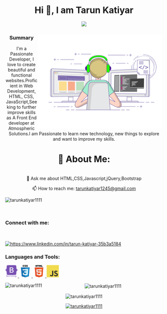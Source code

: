 <h1 align="center">Hi 👋, I am Tarun Katiyar</h1>
<div align="center">
 <img src="https://readme-typing-svg.herokuapp.com/?lines=Front+End+Web+Developer;Quick+learner;&color=red&center=true" />
</div> 
<div align="center">  
<img align="right" alt="Coding" width="400" src="https://raw.githubusercontent.com/devSouvik/devSouvik/master/gif3.gif">
 
 ### Summary
I'm a Passionate Developer, I love to create beautiful and functional websites.Proficient in Web Development, HTML, CSS, JavaScript,Seeking to further improve skills as A Front End developer at Atmospheric Solutions.I am Passionate to learn new technology, new things to explore and want to improve my skills.

# 💫 About Me:
<br>
💬 Ask me about HTML,CSS,Javascript,jQuery,Bootstrap <br>

📫 How to reach me: tarunkatiyar1245@gmail.com <br>

<p align="left"> <img src="https://komarev.com/ghpvc/?username=tarunkatiyar1111&label=Profile%20views&color=0e75b6&style=flat" alt="tarunkatiyar1111" /> </p> <br>
 

 
 

<h3 align="left">Connect with me:</h3> <br>
<p align="left">
<a href="https://linkedin.com/in/https://www.linkedin.com/in/tarun-katiyar-35b3a5184" target="blank"><img align="center" src="https://raw.githubusercontent.com/rahuldkjain/github-profile-readme-generator/master/src/images/icons/Social/linked-in-alt.svg" alt="https://www.linkedin.com/in/tarun-katiyar-35b3a5184" height="30" width="40" /></a>
</p>

<h3 align="left">Languages and Tools:</h3>
<p align="left"> <a href="https://getbootstrap.com" target="_blank" rel="noreferrer"> <img src="https://raw.githubusercontent.com/devicons/devicon/master/icons/bootstrap/bootstrap-plain-wordmark.svg" alt="bootstrap" width="40" height="40"/> </a> <a href="https://www.w3schools.com/css/" target="_blank" rel="noreferrer"> <img src="https://raw.githubusercontent.com/devicons/devicon/master/icons/css3/css3-original-wordmark.svg" alt="css3" width="40" height="40"/> </a> <a href="https://www.w3.org/html/" target="_blank" rel="noreferrer"> <img src="https://raw.githubusercontent.com/devicons/devicon/master/icons/html5/html5-original-wordmark.svg" alt="html5" width="40" height="40"/> </a> <a href="https://developer.mozilla.org/en-US/docs/Web/JavaScript" target="_blank" rel="noreferrer"> <img src="https://raw.githubusercontent.com/devicons/devicon/master/icons/javascript/javascript-original.svg" alt="javascript" width="40" height="40"/> </a> </p>

<p><img align="left" src="https://github-readme-stats.vercel.app/api/top-langs?username=tarunkatiyar1111&show_icons=true&locale=en&layout=compact" alt="tarunkatiyar1111" /></p>

<p>&nbsp;<img align="center" src="https://github-readme-stats.vercel.app/api?username=tarunkatiyar1111&show_icons=true&locale=en" alt="tarunkatiyar1111" /></p>

<p><img align="center" src="https://github-readme-streak-stats.herokuapp.com/?user=tarunkatiyar1111&" alt="tarunkatiyar1111" /></p>
 <p align="center"> <a href="https://github.com/ryo-ma/github-profile-trophy"><img src="https://github-profile-trophy.vercel.app/?username=tarunkatiyar1111" alt="tarunkatiyar1111" /></a> </p> <br>
